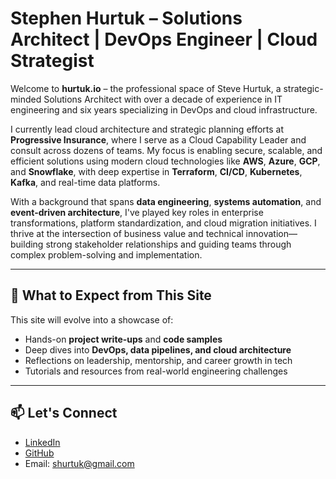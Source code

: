 # Stephen Hurtuk – Solutions Architect | DevOps Engineer | Cloud Strategist

Welcome to **hurtuk.io** – the professional space of Steve Hurtuk, a strategic-minded Solutions Architect with over a decade of experience in IT engineering and six years specializing in DevOps and cloud infrastructure.

I currently lead cloud architecture and strategic planning efforts at **Progressive Insurance**, where I serve as a Cloud Capability Leader and consult across dozens of teams. My focus is enabling secure, scalable, and efficient solutions using modern cloud technologies like **AWS**, **Azure**, **GCP**, and **Snowflake**, with deep expertise in **Terraform**, **CI/CD**, **Kubernetes**, **Kafka**, and real-time data platforms.

With a background that spans **data engineering**, **systems automation**, and **event-driven architecture**, I've played key roles in enterprise transformations, platform standardization, and cloud migration initiatives. I thrive at the intersection of business value and technical innovation—building strong stakeholder relationships and guiding teams through complex problem-solving and implementation.

---

## 🚀 What to Expect from This Site

This site will evolve into a showcase of:

- Hands-on **project write-ups** and **code samples**
- Deep dives into **DevOps, data pipelines, and cloud architecture**
- Reflections on leadership, mentorship, and career growth in tech
- Tutorials and resources from real-world engineering challenges

---

## 📫 Let's Connect

- [LinkedIn](https://www.linkedin.com/in/stephenhurtuk/)
- [GitHub](https://github.com/shurtech)
- Email: shurtuk@gmail.com